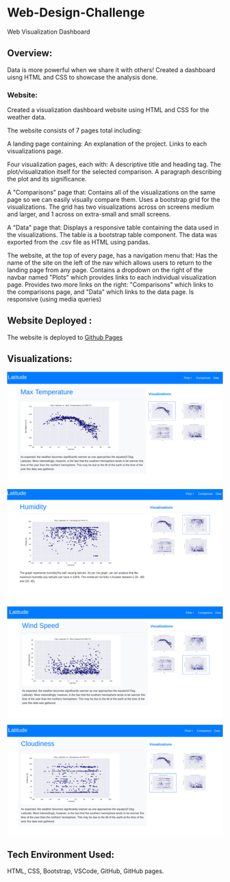 # Web-Design-Challenge
Web Visualization Dashboard

## Overview:
Data is more powerful when we share it with others! Created a dashboard uisng HTML and CSS to showcase the analysis done.

### Website:
Created a visualization dashboard website using HTML and CSS for the weather data.

The website consists of 7 pages total including:

A landing page containing:
    An explanation of the project.
    Links to each visualizations page.

Four visualization pages, each with:
    A descriptive title and heading tag.
    The plot/visualization itself for the selected comparison.
    A paragraph describing the plot and its significance.

A "Comparisons" page that:
    Contains all of the visualizations on the same page so we can easily visually compare them.
    Uses a bootstrap grid for the visualizations.
    The grid has two visualizations across on screens medium and larger, and 1 across on extra-small and small screens.

A "Data" page that:
    Displays a responsive table containing the data used in the visualizations.
    The table is a bootstrap table component.
    The data was exported from the .csv file as HTML using pandas.

The website, at the top of every page, has a navigation menu that:
    Has the name of the site on the left of the nav which allows users to return to the landing page from any page.
    Contains a dropdown on the right of the navbar named "Plots" which provides links to each individual visualization page.
    Provides two more links on the right: "Comparisons" which links to the comparisons page, and "Data" which links to the data page.
    Is responsive (using media queries)

## Website Deployed :
The website is deployed to <a href="https://jamilabarasa.github.io/Web-Design-Challenge/" target="_blank">Github Pages</a>


## Visualizations:
![plot](assets/images/temp.png)

![plot](assets/images/humidity.png)

![plot](assets/images/wind.png)

![plot](assets/images/cloudiness.png)

## Tech Environment Used:

HTML, CSS, Bootstrap, VSCode, GitHub, GitHub pages.